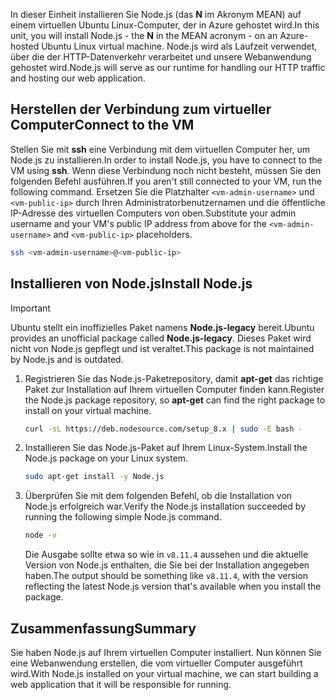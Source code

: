 <span data-ttu-id="f23ed-101">In dieser Einheit installieren Sie Node.js (das **N** im Akronym MEAN) auf einem virtuellen Ubuntu Linux-Computer, der in Azure gehostet wird.</span><span class="sxs-lookup"><span data-stu-id="f23ed-101">In this unit, you will install Node.js - the **N** in the MEAN acronym - on an Azure-hosted Ubuntu Linux virtual machine.</span></span> <span data-ttu-id="f23ed-102">Node.js wird als Laufzeit verwendet, über die der HTTP-Datenverkehr verarbeitet und unsere Webanwendung gehostet wird.</span><span class="sxs-lookup"><span data-stu-id="f23ed-102">Node.js will serve as our runtime for handling our HTTP traffic and hosting our web application.</span></span>

## <a name="connect-to-the-vm"></a><span data-ttu-id="f23ed-103">Herstellen der Verbindung zum virtueller Computer</span><span class="sxs-lookup"><span data-stu-id="f23ed-103">Connect to the VM</span></span>

<span data-ttu-id="f23ed-104">Stellen Sie mit **ssh** eine Verbindung mit dem virtuellen Computer her, um Node.js zu installieren.</span><span class="sxs-lookup"><span data-stu-id="f23ed-104">In order to install Node.js, you have to connect to the VM using **ssh**.</span></span> <span data-ttu-id="f23ed-105">Wenn diese Verbindung noch nicht besteht, müssen Sie den folgenden Befehl ausführen.</span><span class="sxs-lookup"><span data-stu-id="f23ed-105">If you aren't still connected to your VM, run the following command.</span></span> <span data-ttu-id="f23ed-106">Ersetzen Sie die Platzhalter `<vm-admin-username>` und `<vm-public-ip>` durch Ihren Administratorbenutzernamen und die öffentliche IP-Adresse des virtuellen Computers von oben.</span><span class="sxs-lookup"><span data-stu-id="f23ed-106">Substitute your admin username and your VM's public IP address from above for the `<vm-admin-username>` and `<vm-public-ip>` placeholders.</span></span>

```bash
ssh <vm-admin-username>@<vm-public-ip>
```

## <a name="install-nodejs"></a><span data-ttu-id="f23ed-107">Installieren von Node.js</span><span class="sxs-lookup"><span data-stu-id="f23ed-107">Install Node.js</span></span>

> [!Important]
> <span data-ttu-id="f23ed-108">Ubuntu stellt ein inoffizielles Paket namens **Node.js-legacy** bereit.</span><span class="sxs-lookup"><span data-stu-id="f23ed-108">Ubuntu provides an unofficial package called **Node.js-legacy**.</span></span> <span data-ttu-id="f23ed-109">Dieses Paket wird nicht von Node.js gepflegt und ist veraltet.</span><span class="sxs-lookup"><span data-stu-id="f23ed-109">This package is not maintained by Node.js and is outdated.</span></span>

1. <span data-ttu-id="f23ed-110">Registrieren Sie das Node.js-Paketrepository, damit **apt-get** das richtige Paket zur Installation auf Ihrem virtuellen Computer finden kann.</span><span class="sxs-lookup"><span data-stu-id="f23ed-110">Register the Node.js package repository, so **apt-get** can find the right package to install on your virtual machine.</span></span>

    ```bash
    curl -sL https://deb.nodesource.com/setup_8.x | sudo -E bash -
    ```

1. <span data-ttu-id="f23ed-111">Installieren Sie das Node.js-Paket auf Ihrem Linux-System.</span><span class="sxs-lookup"><span data-stu-id="f23ed-111">Install the Node.js package on your Linux system.</span></span>

    ```bash
    sudo apt-get install -y Node.js
    ```

1. <span data-ttu-id="f23ed-112">Überprüfen Sie mit dem folgenden Befehl, ob die Installation von Node.js erfolgreich war.</span><span class="sxs-lookup"><span data-stu-id="f23ed-112">Verify the Node.js installation succeeded by running the following simple Node.js command.</span></span>

    ```bash
    node -v
    ```

    <span data-ttu-id="f23ed-113">Die Ausgabe sollte etwa so wie in `v8.11.4` aussehen und die aktuelle Version von Node.js enthalten, die Sie bei der Installation angegeben haben.</span><span class="sxs-lookup"><span data-stu-id="f23ed-113">The output should be something like `v8.11.4`, with the version reflecting the latest Node.js version that's available when you install the package.</span></span>

## <a name="summary"></a><span data-ttu-id="f23ed-114">Zusammenfassung</span><span class="sxs-lookup"><span data-stu-id="f23ed-114">Summary</span></span>

<span data-ttu-id="f23ed-115">Sie haben Node.js auf Ihrem virtuellen Computer installiert. Nun können Sie eine Webanwendung erstellen, die vom virtueller Computer ausgeführt wird.</span><span class="sxs-lookup"><span data-stu-id="f23ed-115">With Node.js installed on your virtual machine, we can start building a web application that it will be responsible for running.</span></span>